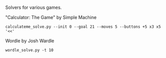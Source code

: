 Solvers for various games.

"Calculator: The Game" by Simple Machine
```
calculateme_solve.py --init 0 --goal 21 --moves 5 --buttons +5 x3 x5 '<<'
```

Wordle by Josh Wardle
```
wordle_solve.py -t 10
```
